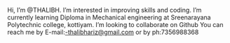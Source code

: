 Hi, I’m @THALIBH.
I’m interested in improving skills and coding.
I’m currently learning Diploma in Mechanical engineering at Sreenarayana Polytechnic college, kottiyam.
I’m looking to collaborate on Github
You can reach me by E-mail:-thalibhariz@gmail.com or by ph:7356988368

<!---
THALIBH/THALIBH is a ✨ special ✨ repository because its `README.md` (this file) appears on your GitHub profile.
You can click the Preview link to take a look at your changes.
--->

